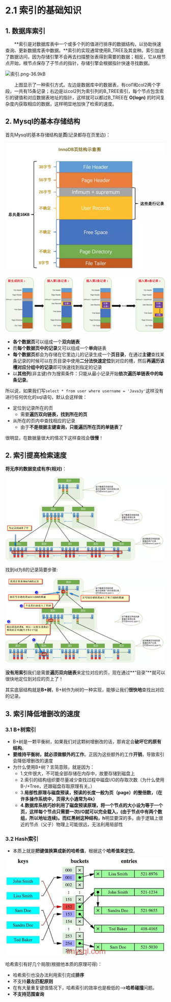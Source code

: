 # 2.1 索引的基础知识

## 1. **数据库索引**

　　**索引是对数据库表中一个或多个列的值进行排序的数据结构，以协助快速查询、更新数据库表中数据。**索引的实现通常使用B\_TREE及其变种。索引加速了数据访问，因为存储引擎不会再去扫描整张表得到需要的数据；相反，它从根节点开始，根节点保存了子节点的指针，存储引擎会根据指针快速寻找数据。

![&#x7D22;&#x5F15;.png-36.9kB](http://static.zybuluo.com/Rico123/z13w648etta3tb90di3btu5b/%E7%B4%A2%E5%BC%95.png)

　　上图显示了一种索引方式。左边是数据库中的数据表，有col1和col2两个字段，一共有15条记录；右边是以col2列为索引列的B\_TREE索引，每个节点包含索引的键值和对应数据表地址的指针，这样就可以都过B\_TREE在 **O\(logn\)** 的时间复杂度内获取相应的数据，这样明显地加快了检索的速度。 

## 2. Mysql的基本存储结构

首先Mysql的基本存储结构是**页**\(记录都存在页里边\)：

![&#x9875;&#x7ED3;&#x6784;&#x793A;&#x610F;&#x56FE;](../../.gitbook/assets/image%20%28174%29.png)

![](../../.gitbook/assets/image%20%2897%29.png)

* **各个数据页**可以组成一个**双向链表**
* 而**每个数据页中的记录**又可以组成一个**单向**链表 
* **每个数据页**都会为存储在它里边儿的记录生成一个**页目录**，在通过**主键**查找某条记录的时候可以在页目录中使用**二分法快速定位**到对应的槽，然后**再遍历该槽对应分组中的记录**即可快速找到指定的记录
* 以**其他列**\(非主键\)作为搜索条件：只能从最小记录开始**依次遍历单链表中的每条记录**。

所以说，如果我们写`select * from user where username = 'Java3y'`这样没有进行任何优化的sql语句，默认会这样做：

* 定位到记录所在的页 
  * 需要**遍历双向链表，找到所在的页**
* 从所在的页内中查找相应的记录 
  * 由于**不是根据主键查询，只能遍历所在页的单链表**了

很明显，在数据量很大的情况下这样查找会**很慢**！

## 2. 索引提高检索速度

 **将无序的数据变成有序\(相对\)**：

![](../../.gitbook/assets/image%20%28113%29.png)

 找到id为8的记录简要步骤:

![](../../.gitbook/assets/image%20%28401%29.png)

**没有用索引**我们是需要**遍历双向链表**来定位对应的页，现在通过**“目录”**就可以很快地定位到对应的页上了！

其实底层结构就是**B+树**，B+树作为树的一种实现，能够让我们**很快地**查找出对应的记录。

## 3. 索引降低增删改的速度

### 3.1 B+树索引

* B+树是一颗平衡树，如果我们对这颗树增删改的话，那肯定会**破坏它的原有结构**。
* **要维持平衡树，就必须做额外的工作**。正因为这些额外的工作**开销**，导致索引会降低增删改的速度
* 为什么使用B+树？言简意赅，就是因为：
  * 1.文件很大，不可能全部存储在内存中，故要存储到磁盘上
  * 2.索引的结构组织要尽量减少查找过程中磁盘I/O的存取次数（为什么使用B-/+Tree，还跟磁盘存取原理有关。）
  * 3.**局部性原理与磁盘预读，预读的长度一般为页（page）的整倍数，（在许多操作系统中，页得大小通常为4k）**
  * **4.数据库系统巧妙利用了磁盘预读原理，将一个节点的大小设为等于一个页，这样每个节点只需要一次I/O就可以完全载入，\(由于节点中有两个数组，所以地址连续\)。而红黑树这种结构，h**明显要深的多。由于逻辑上很近的节点（父子）物理上可能很远，无法利用局部性

### 3.2 Hash索引

* 本质上就是**把键值换算成新的哈希值**，根据这个**哈希值来定位**。

![Hash &#x7D22;&#x5F15;](../../.gitbook/assets/image%20%28443%29.png)

哈希索引有好几个局限\(根据他本质的原理可得\)：

* 哈希索引也没办法利用索引完成**排序**
* 不支持**最左匹配原则**
* 在有大量重复键值情况下，哈希索引的效率也是极低的—-&gt;**哈希碰撞**问题。
* **不支持范围查询**



